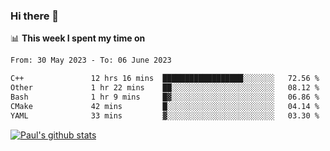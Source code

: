 ### Hi there 👋

📊 **This week I spent my time on**
<!--START_SECTION:waka-->

```txt
From: 30 May 2023 - To: 06 June 2023

C++               12 hrs 16 mins  ██████████████████░░░░░░░   72.56 %
Other             1 hr 22 mins    ██░░░░░░░░░░░░░░░░░░░░░░░   08.12 %
Bash              1 hr 9 mins     █▓░░░░░░░░░░░░░░░░░░░░░░░   06.86 %
CMake             42 mins         █░░░░░░░░░░░░░░░░░░░░░░░░   04.14 %
YAML              33 mins         ▓░░░░░░░░░░░░░░░░░░░░░░░░   03.30 %
```

<!--END_SECTION:waka-->


[![Paul's github stats](https://github-readme-stats.vercel.app/api?username=mickeyouyou&theme=dracula&show_icons=true)](https://github.com/anuraghazra/github-readme-stats)
